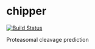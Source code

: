 # chipper

[![Build Status](https://travis-ci.org/massie/chipper.svg?branch=master)](https://travis-ci.org/massie/chipper)

Proteasomal cleavage prediction
